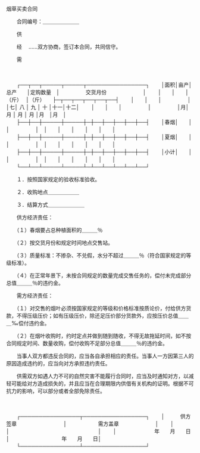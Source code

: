 



烟草买卖合同



 

　　合同编号：＿＿＿＿＿＿＿

　　供

　　经　 ……双方协商，签订本合同，共同信守。

　　需

　　


　　┌──┬──┬─────┬─────┬────────────────┐
　　│面积│亩产│　总产　　│定购数量　│　　　　　交货月份　　　　　　　│
　　│　　│　　│ （斤）　 │（斤）　　├─┬──┬──┬──┬──┬──┤
　　│　　│　　│　　　　　│　　　　　│七│ 八 │ 九 │ 十 │十一│十二│
　　│　　│　　│　　　　　│　　　　　│月│ 月 │ 月 │ 月 │月　│月　│
　　├──┼──┼─────┼─────┼─┼──┼──┼──┼──┼──┤
　　│春烟│　　│　　　　　│　　　　　│　│　　│　　│　　│　　│　　│
　　├──┼──┼─────┼─────┼─┼──┼──┼──┼──┼──┤
　　│夏烟│　　│　　　　　│　　　　　│　│　　│　　│　　│　　│　　│
　　├──┼──┼─────┼─────┼─┼──┼──┼──┼──┼──┤
　　│小计│　　│　　　　　│　　　　　│　│　　│　　│　　│　　│　　│
　　└──┴──┴─────┴─────┴─┴──┴──┴──┴──┴──┘
　　


　　１．按照国家规定的验收标准验收。

　　２．收购地点＿＿＿＿＿＿

　　３．结算方式＿＿＿＿＿＿＿

　　供方经济责任：

　　（１）春烟要占总种植面积的＿＿＿％

　　（２）按交货月份和规定时间地点交售站。

　　（３）质量标准：不掺杂、不兑假，水分不超过＿＿＿％（符合国家规定的等级标准）。

　　（４）在正常年景下，未按合同规定的数量完成交售任务的，偿付未完成部分总值＿＿＿％的违约金。

　　需方经济责任：

　　（１）对交售的烟叶必须按国家规定的等级和价格标准按质论价，付给供方货款，不得压级压价；如有压级压价，除还足压价部分货款外，应按压价总值＿＿＿‰偿付违约金。

　　（２）在烟叶收购时，约时定点并做到随到随收，不得无故拖延时间，如不按合同规定时间、数量收购，偿付收购不足部分总值＿＿＿％的违约金。

　　当事人双方都违反合同的，应当各自承担相应的责任。当事人一方因第三人的原因造成违约的，应当向对方承担违约责任。

　　供需双方如遇人力不可的自然灾害不能履行合同时，应当及时通知对方，以减轻可能给对方造成损失的，并且应当在合理期限内供借有关机构的证明。根据不可抗力的影响，可以部分或者全部免除责任。

　　


　　┌────────────────┬─────────────────┐
　　│　　　供方签章　　　　　　　　　│　　　　　　需方盖章　　　　　　　│
　　│　　　　　　　　　　　　　　　　│　　　　　　　　　　　　　　　　　│
　　│　　　　　　　 年　　月　　日　 │　　　　　　　　　　年　　月　　日│
　　└────────────────┴─────────────────┘
　　


　　